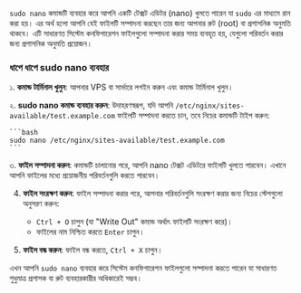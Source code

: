 `sudo nano` কমান্ডটি ব্যবহার করে আপনি একটি টেক্সট এডিটর (nano) খুলতে পারেন যা `sudo` এর মাধ্যমে রান করা হয়। এর অর্থ হলো আপনি যেই ফাইলটি সম্পাদনা করছেন তার জন্য আপনার রুট (root) বা প্রশাসনিক অনুমতি থাকবে। এটি সাধারণত সিস্টেম কনফিগারেশন ফাইলগুলো সম্পাদনা করার সময় ব্যবহৃত হয়, যেগুলো পরিবর্তন করার জন্য প্রশাসনিক অনুমতি প্রয়োজন।

### ধাপে ধাপে sudo nano ব্যবহার

১. **কমান্ড টার্মিনাল খুলুন**:
    আপনার VPS বা সার্ভারে লগইন করুন এবং কমান্ড টার্মিনাল খুলুন।

২. **sudo nano কমান্ড ব্যবহার করুন**:
    উদাহরণস্বরূপ, যদি আপনি `/etc/nginx/sites-available/test.example.com` ফাইলটি সম্পাদনা করতে চান, তবে নিচের কমান্ডটি টাইপ করুন:

    ```bash
    sudo nano /etc/nginx/sites-available/test.example.com
    ```

৩. **ফাইল সম্পাদনা করুন**:
    কমান্ডটি চালানোর পরে, আপনি nano টেক্সট এডিটরে ফাইলটি খুলতে পারবেন। এখানে আপনি ফাইলের মধ্যে প্রয়োজনীয় পরিবর্তনগুলি করতে পারবেন।

4. **ফাইল সংরক্ষণ করুন**:
    ফাইল সম্পাদনা করার পরে, আপনার পরিবর্তনগুলি সংরক্ষণ করার জন্য নিচের স্টেপগুলো অনুসরণ করুন:
    - `Ctrl + O` চাপুন (যা "Write Out" কমান্ড অর্থাৎ ফাইলটি সংরক্ষণ করে)।
    - ফাইলের নাম নিশ্চিত করতে `Enter` চাপুন।

5. **ফাইল বন্ধ করুন**:
    ফাইল বন্ধ করতে, `Ctrl + X` চাপুন।

এখন আপনি `sudo nano` ব্যবহার করে সিস্টেম কনফিগারেশন ফাইলগুলো সম্পাদনা করতে পারেন যা সাধারণত শুধুমাত্র প্রশাসক বা রুট ব্যবহারকারীর অধিকারেই সম্ভব।